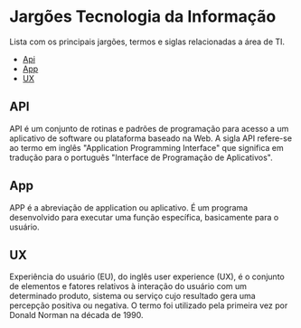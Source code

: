 # Jargões Tecnologia da Informação
Lista com os principais jargões, termos e siglas relacionadas a área de TI.

* [Api](#api)
* [App](#app)
* [UX](#ux)

## API
API é um conjunto de rotinas e padrões de programação para acesso a um aplicativo de software ou plataforma baseado na Web. A sigla API refere-se ao termo em inglês "Application Programming Interface" que significa em tradução para o português "Interface de Programação de Aplicativos".


## App
APP é a abreviação de application ou aplicativo. É um programa desenvolvido para executar uma função específica, basicamente para o usuário.

## UX
Experiência do usuário (EU), do inglês user experience (UX), é o conjunto de elementos e fatores relativos à interação do usuário com um determinado produto, sistema ou serviço cujo resultado gera uma percepção positiva ou negativa. O termo foi utilizado pela primeira vez por Donald Norman na década de 1990.

